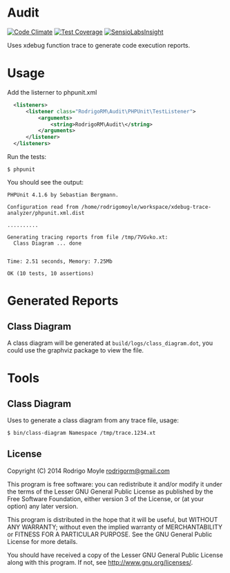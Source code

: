 # Audit

[![Code Climate](https://codeclimate.com/github/rodrigorm/audit/badges/gpa.svg)](https://codeclimate.com/github/rodrigorm/audit)
[![Test Coverage](https://codeclimate.com/github/rodrigorm/audit/badges/coverage.svg)](https://codeclimate.com/github/rodrigorm/audit)
[![SensioLabsInsight](https://insight.sensiolabs.com/projects/77693103-78a9-4dea-a7a7-fb7935f0934d/mini.png)](https://insight.sensiolabs.com/projects/77693103-78a9-4dea-a7a7-fb7935f0934d)

Uses xdebug function trace to generate code execution reports.

# Usage

Add the listerner to phpunit.xml

```xml
  <listeners>
      <listener class="RodrigoRM\Audit\PHPUnit\TestListener">
          <arguments>
              <string>RodrigoRM\Audit\</string>
          </arguments>
      </listener>
  </listeners>
```

Run the tests:

```
$ phpunit
```

You should see the output:

```
PHPUnit 4.1.6 by Sebastian Bergmann.

Configuration read from /home/rodrigomoyle/workspace/xdebug-trace-analyzer/phpunit.xml.dist

..........

Generating tracing reports from file /tmp/7VGvko.xt:
  Class Diagram ... done


Time: 2.51 seconds, Memory: 7.25Mb

OK (10 tests, 10 assertions)
```

# Generated Reports

## Class Diagram

A class diagram will be generated at `build/logs/class_diagram.dot`, you could use the graphviz package to view the file.

# Tools

## Class Diagram

Uses to generate a class diagram from any trace file, usage:

```
$ bin/class-diagram Namespace /tmp/trace.1234.xt
```

## License

Copyright (C) 2014 Rodrigo Moyle <rodrigorm@gmail.com>

This program is free software: you can redistribute it and/or modify
it under the terms of the Lesser GNU General Public License as published by
the Free Software Foundation, either version 3 of the License, or
(at your option) any later version.

This program is distributed in the hope that it will be useful,
but WITHOUT ANY WARRANTY; without even the implied warranty of
MERCHANTABILITY or FITNESS FOR A PARTICULAR PURPOSE. See the
GNU General Public License for more details.

You should have received a copy of the Lesser GNU General Public License
along with this program. If not, see http://www.gnu.org/licenses/.

